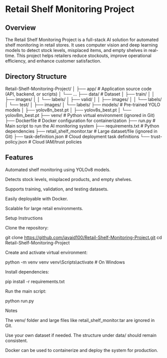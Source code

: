# Retail Shelf Monitoring Project
## Overview

The Retail Shelf Monitoring Project is a full-stack AI solution for automated shelf monitoring in retail stores. It uses computer vision and deep learning models to detect stock levels, misplaced items, and empty shelves in real-time. This project helps retailers reduce stockouts, improve operational efficiency, and enhance customer satisfaction.

## Directory Structure
Retail-Shelf-Monitoring-Project/
│
├── app/                         # Application source code (API, backend, or scripts)
│   └── ...
├── data/                        # Dataset
│   ├── train/
│   │   ├── images/
│   │   └── labels/
│   ├── valid/
│   │   ├── images/
│   │   └── labels/
│   └── test/
│       ├── images/
│       └── labels/
├── models/                      # Pre-trained YOLO models
│   ├── yolov8n_best.pt
│   ├── yolov8s_best.pt
│   └── yolov8m_best.pt
├── venv/                        # Python virtual environment (ignored in Git)
├── Dockerfile                    # Docker configuration for containerization
├── run.py                        # Main script to run the AI monitoring system
├── requirements.txt              # Python dependencies
├── retail_shelf_monitor.tar      # Large dataset/file (ignored in Git)
├── task-definition.json          # Cloud deployment task definitions
└── trust-policy.json             # Cloud IAM/trust policies

## Features

Automated shelf monitoring using YOLOv8 models.

Detects stock levels, misplaced products, and empty shelves.

Supports training, validation, and testing datasets.

Easily deployable with Docker.

Scalable for large retail environments.

Setup Instructions

Clone the repository:

git clone https://github.com/javaid100/Retail-Shelf-Monitoring-Project.git
cd Retail-Shelf-Monitoring-Project


Create and activate virtual environment:

python -m venv venv
venv\Scripts\activate       # On Windows


Install dependencies:

pip install -r requirements.txt


Run the main script:

python run.py

Notes

The venv/ folder and large files like retail_shelf_monitor.tar are ignored in Git.

Use your own dataset if needed. The structure under data/ should remain consistent.

Docker can be used to containerize and deploy the system for production.
